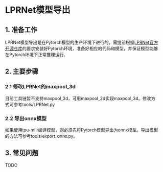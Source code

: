 # LPRNet模型导出
## 1. 准备工作
LPRNet模型导出是在Pytorch模型的生产环境下进行的，需提前根据[​LPRNet官方开源仓库](https://github.com/sirius-ai/LPRNet_Pytorch)的要求安装好Pytorch环境，准备好相应的代码和模型，并保证模型能够在Pytorch环境下正常推理运行。

## 2. 主要步骤
### 2.1 修改LPRNet的maxpool_3d

目前工具链暂不支持maxpool_3d，可用maxpool_2d实现maxpool_3d。修改方式可参考tools/LPRNet.py


### 2.2 导出onnx模型
如果使用tpu-mlir编译模型，则必须先将Pytorch模型导出为onnx模型。导出模型的方法可参考tools/export_onnx.py。

## 3. 常见问题
TODO